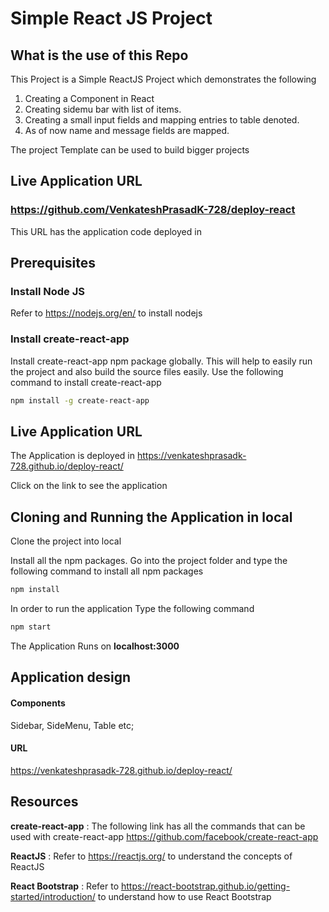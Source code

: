 # Simple React JS Project

## What is the use of this Repo

This Project is a Simple ReactJS Project which demonstrates the following
1. Creating a Component in React
2. Creating sidemu bar with list of items.
3. Creating a small input fields and mapping entries to table denoted.
4. As of now name and message fields are mapped.

The project Template can be used to build bigger projects

## Live Application URL

### https://github.com/VenkateshPrasadK-728/deploy-react
This URL has the application code deployed in

## Prerequisites

### Install Node JS
Refer to https://nodejs.org/en/ to install nodejs

### Install create-react-app
Install create-react-app npm package globally. This will help to easily run the project and also build the source files easily. Use the following command to install create-react-app

```bash
npm install -g create-react-app
```
## Live Application URL

The Application is deployed in https://venkateshprasadk-728.github.io/deploy-react/

Click on the link to see the application

## Cloning and Running the Application in local

Clone the project into local

Install all the npm packages. Go into the project folder and type the following command to install all npm packages

```bash
npm install
```

In order to run the application Type the following command

```bash
npm start
```

The Application Runs on **localhost:3000**

## Application design

#### Components

Sidebar, SideMenu, Table etc;

#### URL 
https://venkateshprasadk-728.github.io/deploy-react/

## Resources

**create-react-app** : The following link has all the commands that can be used with create-react-app
https://github.com/facebook/create-react-app

**ReactJS** : Refer to https://reactjs.org/ to understand the concepts of ReactJS

**React Bootstrap** : Refer to https://react-bootstrap.github.io/getting-started/introduction/ to understand how to use React Bootstrap
